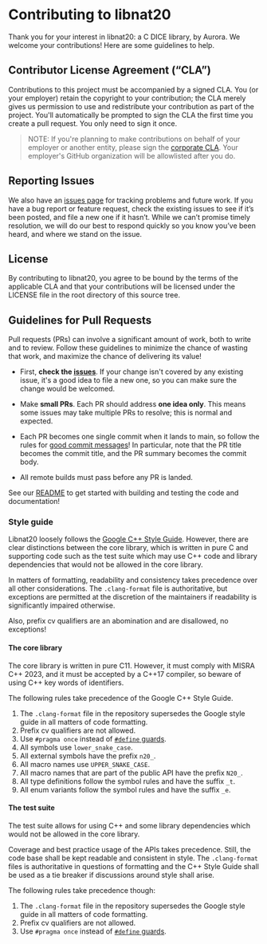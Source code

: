 # Contributing to libnat20

Thank you for your interest in libnat20: a C DICE library, by Aurora. We welcome your contributions!
Here are some guidelines to help.

## Contributor License Agreement (“CLA”)

Contributions to this project must be accompanied by a signed CLA. You (or your employer) retain the
copyright to your contribution; the CLA merely gives us permission to use and redistribute your
contribution as part of the project. You'll automatically be prompted to sign the CLA the first time
you create a pull request.  You only need to sign it once.

> NOTE: If you're planning to make contributions on behalf of your employer or another entity,
> please sign the [corporate
> CLA](https://docs.google.com/forms/d/e/1FAIpQLSdxFUhXe8cy5UMuu4cBQH_SPam0aQ5Yrxw0W8CHIpt0VhPV3g/viewform).
> Your employer's GitHub organization will be allowlisted after you do.

## Reporting Issues

We also have an [issues page](https://github.com/aurora-opensource/libnat20/issues) for tracking problems
and future work. If you have a bug report or feature request, check the existing issues to see if
it’s been posted, and file a new one if it hasn’t. While we can’t promise timely resolution, we will
do our best to respond quickly so you know you’ve been heard, and where we stand on the issue.

## License

By contributing to libnat20, you agree to be bound by the terms of the applicable CLA and that your
contributions will be licensed under the LICENSE file in the root directory of this source tree.

## Guidelines for Pull Requests

Pull requests (PRs) can involve a significant amount of work, both to
write and to review.  Follow these guidelines to minimize the chance of wasting that work, and
maximize the chance of delivering its value!

- First, **check the [issues](https://github.com/aurora-opensource/libnat20/issues)**.  If your change
  isn't covered by any existing issue, it's a good idea to file a new one, so you can make sure the
  change would be welcomed.

- Make **small PRs**.  Each PR should address **one idea only**.  This means some issues may take
  multiple PRs to resolve; this is normal and expected.

- Each PR becomes one single commit when it lands to main, so follow the rules for [good commit
  messages](https://cbea.ms/git-commit/)!  In particular, note that the PR title becomes the commit
  title, and the PR summary becomes the commit body.

- All remote builds must pass before any PR is landed.

See our [README](README.md) to get started with building and testing the code and documentation!

### Style guide

Libnat20 loosely follows the [Google C++ Style Guide](https://google.github.io/styleguide/cppguide.html).
However, there are clear distinctions between the core library, which is written in pure C and
supporting code such as the test suite which may use C++ code and library dependencies that would
not be allowed in the core library.

In matters of formatting, readability and consistency takes precedence over all other considerations.
The `.clang-format` file is authoritative, but exceptions are permitted at the discretion of the
maintainers if readability is significantly impaired otherwise.

Also, prefix cv qualifiers are an abomination and are disallowed, no exceptions!

#### The core library

The core library is written in pure C11. However, it must comply with MISRA C++ 2023, and
it must be accepted by a C++17 compiler, so beware of using C++ key words of identifiers.

The following rules take precedence of the Google C++ Style Guide.

1. The `.clang-format` file in the repository supersedes the Google style guide in all matters of
   code formatting.
2. Prefix cv qualifiers are not allowed.
3. Use `#pragma once` instead of [`#define`
   guards](https://google.github.io/styleguide/cppguide.html#The__define_Guard).
4. All symbols use `lower_snake_case`.
5. All external symbols have the prefix `n20_`.
6. All macro names use `UPPER_SNAKE_CASE`.
7. All macro names that are part of the public API have the prefix `N20_`.
8. All type definitions follow the symbol rules and have the suffix `_t`.
9. All enum variants follow the symbol rules and have the suffix `_e`.

#### The test suite

The test suite allows for using C++ and some library dependencies which would not be allowed in the
core library.

Coverage and best practice usage of the APIs takes precedence. Still, the code base
shall be kept readable and consistent in style. The `.clang-format` files is authoritative in
questions of formatting and the C++ Style Guide shall be used as a tie breaker if
discussions around style shall arise.

The following rules take precedence though:

1. The `.clang-format` file in the repository supersedes the Google style guide in all matters of
   code formatting.
2. Prefix cv qualifiers are not allowed.
3. Use `#pragma once` instead of [`#define`
   guards](https://google.github.io/styleguide/cppguide.html#The__define_Guard).
